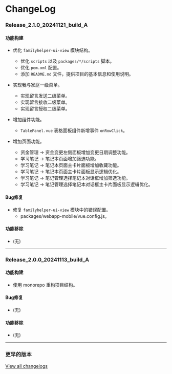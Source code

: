 # ChangeLog

### Release_2.1.0_20241121_build_A

#### 功能构建

- 优化 `familyhelper-ui-view` 模块结构。
  - 优化 `scripts` 以及 `packages/*/scripts` 脚本。
  - 优化 `pom.xml` 配置。
  - 添加 `README.md` 文件，提供项目的基本信息和使用说明。

- 实现我与家庭一级菜单。
  - 实现留言发送二级菜单。
  - 实现留言接收二级菜单。
  - 实现留言授权二级菜单。

- 增加组件功能。
  - `TablePanel.vue` 表格面板组件新增事件 `onRowClick`。

- 增加页面功能。
  - 资金管理 -> 资金变更左侧面板增加变更日期调整功能。
  - 学习笔记 -> 笔记本页面增加筛选功能。
  - 学习笔记 -> 笔记本页面主卡片面板增加收藏功能。
  - 学习笔记 -> 笔记本页面主卡片面板显示逻辑优化。
  - 学习笔记 -> 笔记管理选择笔记本对话框增加筛选功能。
  - 学习笔记 -> 笔记管理选择笔记本对话框主卡片面板显示逻辑优化。

#### Bug修复

- 修复 `familyhelper-ui-view` 模块中的错误配置。
  - packages/webapp-mobile/vue.config.js。

#### 功能移除

- (无)

---

### Release_2.0.0_20241113_build_A

#### 功能构建

- 使用 monorepo 重构项目结构。

#### Bug修复

- (无)

#### 功能移除

- (无)

---

### 更早的版本

[View all changelogs](./changelogs)
